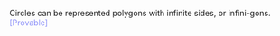 Circles can be represented polygons with infinite sides, or infini-gons. <span style="color:#8c90f9">[Provable]</span>

